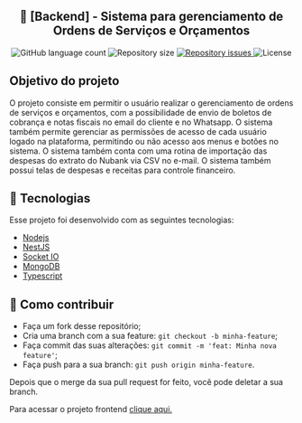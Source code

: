 <h2 align="center">
    🚀 [Backend] - Sistema para gerenciamento de Ordens de Serviços e Orçamentos
</h2>

<p align="center">
  <img alt="GitHub language count" src="https://img.shields.io/github/languages/count/FelipeDeveloperFullStack/sysge_os_to_company_solutions-backend">

  <img alt="Repository size" src="https://img.shields.io/github/repo-size/FelipeDeveloperFullStack/sysge_os_to_company_solutions-backend">

  <a href="https://github.com/FelipeDeveloperFullStack/sysge_os_to_company_solutions-backend/issues">
    <img alt="Repository issues" src="https://img.shields.io/github/issues/FelipeDeveloperFullStack/sysge_os_to_company_solutions-backend">
  </a>

  <img alt="License" src="https://img.shields.io/badge/license-MIT-brightgreen">
</p>

## Objetivo do projeto

O projeto consiste em permitir o usuário realizar o gerenciamento de ordens de serviços e orçamentos, com a possibilidade de envio de boletos de cobrança e notas fiscais no email do cliente e no Whatsapp.
O sistema também permite gerenciar as permissões de acesso de cada usuário logado na plataforma, permitindo ou não acesso aos menus e botões no sistema.
O sistema também conta com uma rotina de importação das despesas do extrato do Nubank via CSV no e-mail.
O sistema também possui telas de despesas e receitas para controle financeiro.

## :rocket: Tecnologias

Esse projeto foi desenvolvido com as seguintes tecnologias:

- [Nodejs](https://nodejs.org/en/)
- [NestJS](https://nestjs.com/)
- [Socket IO](https://socket.io/)
- [MongoDB](https://www.mongodb.com)
- [Typescript](https://www.typescriptlang.org/)

## 🤔 Como contribuir

- Faça um fork desse repositório;
- Cria uma branch com a sua feature: `git checkout -b minha-feature`;
- Faça commit das suas alterações: `git commit -m 'feat: Minha nova feature'`;
- Faça push para a sua branch: `git push origin minha-feature`.

Depois que o merge da sua pull request for feito, você pode deletar a sua branch.

Para acessar o projeto frontend [clique aqui.](https://github.com/FelipeDeveloperFullStack/sysge_os_to_company_solutions-frontend)
